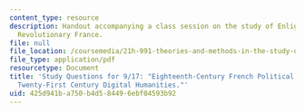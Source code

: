 ```yaml
---
content_type: resource
description: Handout accompanying a class session on the study of Enlightenment and
  Revolutionary France.
file: null
file_location: /coursemedia/21h-991-theories-and-methods-in-the-study-of-history-fall-2014/425d941ba750b4d584496ebf04593b92_MIT21H_991F14_StudyQues.pdf
file_type: application/pdf
resourcetype: Document
title: 'Study Questions for 9/17: "Eighteenth-Century French Political Culture and
  Twenty-First Century Digital Humanities."'
uid: 425d941b-a750-b4d5-8449-6ebf04593b92
---
```


